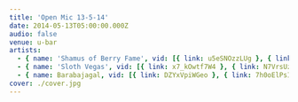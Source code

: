 ```yaml
---
title: 'Open Mic 13-5-14'
date: 2014-05-13T05:00:00.000Z
audio: false
venue: u-bar
artists:
  - { name: 'Shamus of Berry Fame', vid: [{ link: u5eSNOzzLUg }, { link: tgvdl0WwK0w }, { link: D0Dfvp-pic4 }] }
  - { name: 'Sloth Vegas', vid: [{ link: x7_kOwtf7W4 }, { link: N7VrsUzODmw }, { link: RZr9gp3mp_c }, { link: ZGsjG6i3jTQ }] }
  - { name: Barabajagal, vid: [{ link: DZYxVpiWGeo }, { link: 7h0oElPsItk }, { link: Rfu4fZARWtI }] }
cover: ./cover.jpg
---
```

